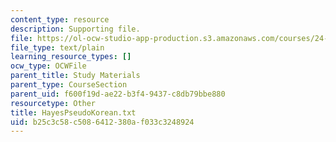 ```yaml
---
content_type: resource
description: Supporting file.
file: https://ol-ocw-studio-app-production.s3.amazonaws.com/courses/24-964-topics-in-phonology-fall-2004/b25c3c58c5086412380af033c3248924_HayesPseudoKorean.txt
file_type: text/plain
learning_resource_types: []
ocw_type: OCWFile
parent_title: Study Materials
parent_type: CourseSection
parent_uid: f600f19d-ae22-b3f4-9437-c8db79bbe880
resourcetype: Other
title: HayesPseudoKorean.txt
uid: b25c3c58-c508-6412-380a-f033c3248924
---
```

